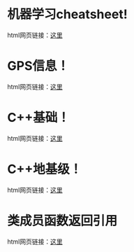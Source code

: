 # 机器学习cheatsheet!

html网页链接：[这里](https://pren1.github.io/machine_learning_cheat_sheet/%E6%9C%BA%E5%99%A8%E5%AD%A6%E4%B9%A0cheatsheet.html)

# GPS信息！
html网页链接：[这里](https://pren1.github.io/machine_learning_cheat_sheet/GPS_%E4%BF%A1%E6%81%AF.html)

# C++基础！
html网页链接：[这里](https://pren1.github.io/machine_learning_cheat_sheet/C++基础.html)

# C++地基级！
html网页链接：[这里](https://pren1.github.io/machine_learning_cheat_sheet/C++_地基级.html)

# 类成员函数返回引用
html网页链接：[这里](https://pren1.github.io/machine_learning_cheat_sheet/类成员函数返回引用.html)

